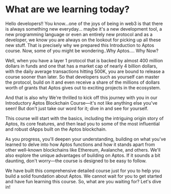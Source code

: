 # What are we learning today?

Hello developers!! You know…one of the joys of being in web3 is that there is always something new everyday… maybe it's a new development tool, a new programming language or even an entirely new protocol and as a developer, we know you are always on the lookout for picking up all these new stuff. That is precisely why we prepared this Introduction to Aptos course. Now, some of you might be wondering..Why Aptos…. Why Now?

Well, when you have a layer 1 protocol that is backed by almost 400 million dollars in funds and one that has a market cap of nearly 4 billion dollars, with the daily average transactions hitting 500K, you are bound to release a course sooner than later. So that developers such as yourself can master the protocol, build on it and even receive a share of the millions of dollars worth of grants that Aptos gives out to exciting projects in the ecosystem.

And that is also why We're thrilled to kick off this journey with you in our Introductory Aptos Blockchain Course—it's not like anything else you've seen! But don't just take our word for it; dive in and see for yourself.

This course will start with the basics, including the intriguing origin story of Aptos, its core features, and then lead you to some of the most influential and robust dApps built on the Aptos blockchain.

As you progress, you'll deepen your understanding, building on what you've learned to delve into how Aptos functions and how it stands apart from other well-known blockchains like Ethereum, Avalanche, and others. We'll also explore the unique advantages of building on Aptos. If it sounds a bit daunting, don't worry—the course is designed to be easy to follow.

We have built this comprehensive detailed course just for you to help you build a solid foundation about Aptos. We cannot wait for you to get started and have fun learning this course. So, what are you waiting for? Let's dive in!